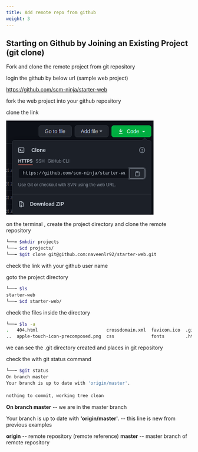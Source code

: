 ```yaml
---
title: Add remote repo from github
weight: 3
---
```


## Starting on Github by Joining an Existing Project (git clone)

Fork and clone the remote project from git repository

login the github by below url (sample web project)

https://github.com/scm-ninja/starter-web


fork  the web project into your github repository

clone the link 

![inputfile](/images/clone-github-example.png?width=20pc)

on the terminal , create the project directory and clone the remote repository
```bash
└──╼ $mkdir projects
└──╼ $cd projects/
└──╼ $git clone git@github.com:naveenlr92/starter-web.git
```
check the link with your github user name

goto the project directory
```bash
└──╼ $ls
starter-web
└──╼ $cd starter-web/
```
check the files inside the directory
```bash
└──╼ $ls -a
.   404.html                          crossdomain.xml  favicon.ico  .git       humans.txt  js         robots.txt
..  apple-touch-icon-precomposed.png  css              fonts        .htaccess  index.html  README.md  simple.html
```
we can see the .git directory created and places in git repository

check the with git status command
```bash
└──╼ $git status
On branch master
Your branch is up to date with 'origin/master'.

nothing to commit, working tree clean
```

**On branch master** -- we are in the master branch 



Your branch is up to date with **'origin/master'.**  -- this line is new from previous examples

**origin** -- remote repository (remote reference)
**master** -- master branch of remote repository


